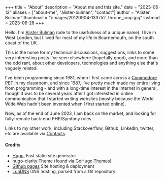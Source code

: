 +++
title = "About"
description = "About me and this site."
date = "2023-06-12"
aliases = ["about-me", "alister-bulman", "contact"]
author = "Alister Bulman"
thumbnail = "/images/20120904-133752.Throne_crop.jpg"
lastmod = 2023-06-28
+++

Hello. I'm [Alister Bulman](https://www.google.com/search?q=alister+bulman) (ode to the usefulness of a unique name). I live in West London, but I lived for most of my life in Bournemouth, on the south coast of the UK.

This is the home for my technical discussions, suggestions, links to some very interesting posts I've seen elsewhere (hopefully good), and more than the odd rant, about other developers, technologies and anything else that's vaguely related.

I've been programming since 1981, when I first came across a [Commodore PET](http://en.wikipedia.org/wiki/Commodore_PET) in my classroom, and since 1987, I've pretty much made my entire living from programming - and with a long-time interest in the Internet in general, though it was to be several years after I got interested in online communication that I started writing websites (mostly because the World Wide Web hadn't been invented when I first started online).

Now, as of the end of June 2023, I am back on the market, and looking for fully-remote back-end PHP/Symfony roles.

Links to my other work, including Stackoverflow, Github, LinkedIn, twitter, etc are available via [Contacts](/contact).


#### Credits

* [Hugo](https://gohugo.io/), Fast static site generator
* [hugo-clarity]( https://github.com/chipzoller/hugo-clarity) Theme (found via [GoHugo Themes](https://themes.gohugo.io/themes/hugo-clarity/))
* [Github pages](https://pages.github.com/) Site hosting & deployment
* [LuaDNS](https://luadns.com/) DNS hosting, parsed from a Git repository
